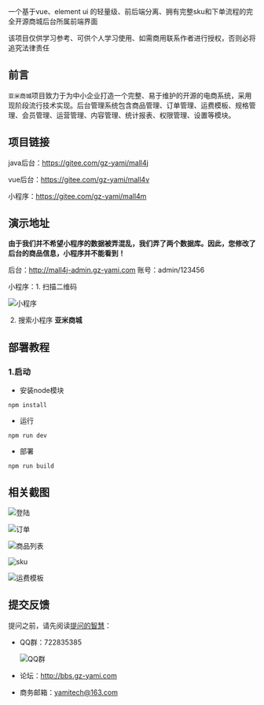 一个基于vue、element ui 的轻量级、前后端分离、拥有完整sku和下单流程的完全开源商城后台所属前端界面



该项目仅供学习参考、可供个人学习使用、如需商用联系作者进行授权，否则必将追究法律责任



## 前言

`亚米商城`项目致力于为中小企业打造一个完整、易于维护的开源的电商系统，采用现阶段流行技术实现。后台管理系统包含商品管理、订单管理、运费模板、规格管理、会员管理、运营管理、内容管理、统计报表、权限管理、设置等模块。



## 项目链接

java后台：https://gitee.com/gz-yami/mall4j

vue后台：https://gitee.com/gz-yami/mall4v

小程序：https://gitee.com/gz-yami/mall4m



## 演示地址

 **由于我们并不希望小程序的数据被弄混乱，我们弄了两个数据库。因此，您修改了后台的商品信息，小程序并不能看到！** 

后台：<http://mall4j-admin.gz-yami.com>  账号：admin/123456

小程序：1. 扫描二维码

![小程序](https://gitee.com/gz-yami/mall4j/raw/master/screenshot/miniQrcode.jpg)

​		2. 搜索小程序 **亚米商城** 



## 部署教程

### 1.启动

- 安装node模块

```
npm install
```

- 运行

```
npm run dev
```

- 部署

```
npm run build
```



## 相关截图

![登陆](https://gitee.com/gz-yami/mall4j/raw/master/screenshot/login.png)

![订单](https://gitee.com/gz-yami/mall4j/raw/master/screenshot/order.png)

![商品列表](https://gitee.com/gz-yami/mall4j/raw/master/screenshot/prodList.png)

![sku](https://gitee.com/gz-yami/mall4j/raw/master/screenshot/sku.png)

![运费模板](https://gitee.com/gz-yami/mall4j/raw/master/screenshot/transport.png)



## 提交反馈

提问之前，请先阅读[提问的智慧](https://github.com/ryanhanwu/How-To-Ask-Questions-The-Smart-Way/blob/master/README-zh_CN.md)：

- QQ群：722835385

  ![QQ群](https://gitee.com/gz-yami/mall4j/raw/master/screenshot/qqGroup.png)

- 论坛：<http://bbs.gz-yami.com>

- 商务邮箱：yamitech@163.com